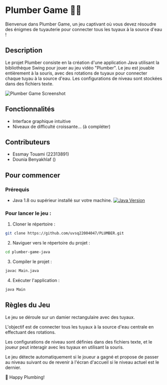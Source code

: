 # Plumber Game 👨‍🔧
Bienvenue dans Plumber Game, un jeu captivant où vous devez résoudre des énigmes de tuyauterie pour connecter tous les tuyaux à la source d'eau ! 

## Description
Le projet Plumber consiste en la création d'une application Java utilisant la bibliothèque Swing pour jouer au jeu vidéo "Plumber". Le jeu est jouable entièrement à la souris, avec des rotations de tuyaux pour connecter chaque tuyau à la source d'eau. Les configurations de niveau sont stockées dans des fichiers texte.

    
![Plumber Game Screenshot](screenshots/plumber_game_screenshot.png)


## Fonctionnalités
- Interface graphique intuitive
- Niveaux de difficulté croissante... (à compléter)



## Contributeurs
- Essmay Touami (22313891)
- Dounia Benyakhlaf ()


  
## Pour commencer

### Prérequis
- Java 1.8 ou supérieur installé sur votre machine. [![Java Version](https://img.shields.io/badge/Java-1.8%2B-blue.svg)](https://www.java.com/en/download/)

### Pour lancer le jeu :

1. Cloner le répertoire :
```bash
git clone https://github.com/uvsq22004047/PLUMBER.git
```

2. Naviguer vers le répertoire du projet :
```bash
cd plumber-game-java
```

3. Compiler le projet :
```bash
javac Main.java
```

4. Exécuter l'application : 
```bash
java Main
```



## Règles du Jeu
Le jeu se déroule sur un damier rectangulaire avec des tuyaux. 

L'objectif est de connecter tous les tuyaux à la source d'eau centrale en effectuant des rotations. 

Les configurations de niveau sont définies dans des fichiers texte, et le joueur peut interagir avec les tuyaux en utilisant la souris. 

Le jeu détecte automatiquement si le joueur a gagné et propose de passer au niveau suivant ou de revenir à l'écran d'accueil si le niveau actuel est le dernier.





🔧 Happy Plumbing!





